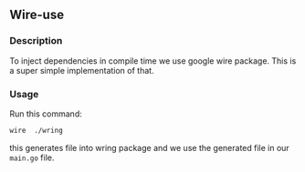 ## Wire-use

### Description

To inject dependencies in compile time we use google wire package.
This is a super simple implementation of that.

### Usage

Run this command:

```bash
wire  ./wring
```

this generates file into wring package and we use the generated file in our `main.go` file. 
